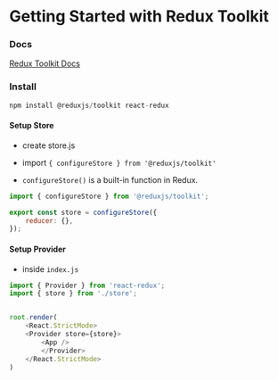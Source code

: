 # Getting Started with Redux Toolkit

### Docs
[Redux Toolkit Docs](https://reus-tookit.js.org/inrtoduction/getting-started)

### Install

```js
npm install @reduxjs/toolkit react-redux

```

#### Setup Store

- create store.js

- import `{ configureStore } from '@reduxjs/toolkit'`

- `configureStore()` is a built-in function in Redux.

```js
import { configureStore } from '@reduxjs/toolkit';

export const store = configureStore({
    reducer: {},
});
```

#### Setup Provider

- inside `index.js`

```js
import { Provider } from 'react-redux';
import { store } from './store'; 


root.render(
    <React.StrictMode>
    <Provider store={store}>
        <App />
        </Provider>
    </React.StrictMode>
)
```



